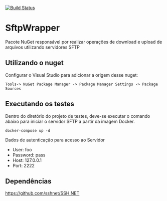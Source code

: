 
[![Build Status](https://travis-ci.org/rodrigodosanjosoliveira/SftpWrapper.svg?branch=master)](https://travis-ci.org/rodrigodosanjosoliveira/SftpWrapper)

# SftpWrapper #
Pacote NuGet responsável por realizar operações de download e upload de arquivos utilizando servidores SFTP

## Utilizando o nuget

Configurar o Visual Studio para adicionar a origem desse nuget:
```
Tools-> NuGet Package Manager -> Package Manager Settings -> Package Sources
```
## Executando os testes 

Dentro do diretório do projeto de testes, deve-se executar o comando abaixo para iniciar o servidor SFTP a partir da imagem Docker.

``` docker-compose up -d ```

Dados de autenticação para acesso ao Servidor
* User: foo
* Password: pass
* Host: 127.0.0.1
* Port: 2222

## Dependências

https://github.com/sshnet/SSH.NET

